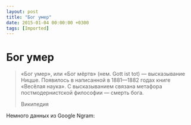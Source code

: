```yaml
---
layout: post
title: "Бог умер"
date: 2015-01-04 00:00:00 +0300
tags: [Imported]
---
```

# Бог умер

> «Бог умер», или «Бог мёртв» (нем. Gott ist tot) — высказывание Ницше. Появилось в написанной в 1881—1882 годах книге «Весёлая наука». С высказыванием связана метафора постмодернистской философии — смерть бога.
> 
> Википедия

Немного данных из Google Ngram: